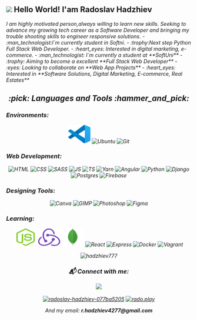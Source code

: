 ##  <img src="https://github.com/TheDudeThatCode/TheDudeThatCode/blob/master/Assets/Hi.gif" width="20px"> Hello World! I'am Radoslav Hadzhiev

<p>
<!--   <img src="https://github.com/TheDudeThatCode/TheDudeThatCode/blob/master/Assets/Hi.gif" width="20px"> -->
<!--   <img src="https://github.com/TheDudeThatCode/TheDudeThatCode/blob/master/Assets/Earth.gif" width="20px"> -->
  <em>
 I am highly motivated person,always willing to learn new skills. Seeking to advance my growing tech career as a Software Developer and bringing my trouble shooting skills to engineer responsive solutions. 
- :man_technologist:I`m currently student in Softni. 
- :trophy:Next step Python Full Stack Web Developer.
- :heart_eyes: Interested in digital marketing, e-commerce.
- :man_technologist: I`m currently a student at **SoftUni**
- :trophy: Aiming to become a excellent **Full Stack Web Developer**
- :eyes: Looking to collaborate on **Web App Projects**
- :heart_eyes: Interested in **Software Solutions, Digital Marketing, E-commerce, Real Estates**
    
<h2 align="center">:pick: Languages and Tools :hammer_and_pick:</h2>     
<!--  https://e1.pngegg.com/pngimages/38/630/png-clipart-minecraft-diamond-pickaxe-minecraft-diamond-axe-thumbnail.png -->
<h3 align="left">Environments:</h3>
  
 <p align="center">
 <img alt="VSCode" height="50" width="60" src="https://raw.githubusercontent.com/Mempler/Mempler/master/assets//visual-studio-code.svg"/>
<img alt="Ubuntu"height="50" width="60" src="https://cdn.jsdelivr.net/gh/devicons/devicon/icons/ubuntu/ubuntu-plain.svg" />
<img alt="Git" height="50" width="60" src="https://cdn.jsdelivr.net/gh/devicons/devicon/icons/git/git-original.svg" />
 </p>

<h3 align="left">Web Development:</h3>
    
<p align="center">
<img alt="HTML" height="50" width="60" src="https://cdn.jsdelivr.net/gh/devicons/devicon/icons/html5/html5-original-wordmark.svg" />
<img alt="CSS" height="50" width="60" src="https://cdn.jsdelivr.net/gh/devicons/devicon/icons/css3/css3-original-wordmark.svg" />
 <img alt="SASS" height="50" width="60" src="https://cdn.jsdelivr.net/gh/devicons/devicon/icons/sass/sass-original.svg" />
<img alt="JS" height="50" width="60" src="https://cdn.jsdelivr.net/gh/devicons/devicon/icons/javascript/javascript-original.svg" />   
 <img alt="TS" height="50" width="60" src="https://cdn.jsdelivr.net/gh/devicons/devicon/icons/typescript/typescript-original.svg" /> 
  <img alt="Yarn"  height="50" width="60"  src="https://cdn.jsdelivr.net/gh/devicons/devicon/icons/yarn/yarn-original.svg"/>
  <img alt="Angular" height="50" width="60" src="https://cdn.jsdelivr.net/gh/devicons/devicon/icons/angularjs/angularjs-original.svg" />
<img alt="Python" height="50" width="60" src="https://cdn.jsdelivr.net/gh/devicons/devicon/icons/python/python-original.svg" />
<img alt="Django" height="50" width="60" src="https://cdn.jsdelivr.net/gh/devicons/devicon/icons/django/django-plain.svg" />
<img alt="Postgres" height="50" width="60" src="https://cdn.jsdelivr.net/gh/devicons/devicon/icons/postgresql/postgresql-original.svg" />
<img alt="Firebase"  height="50" width="60" src="https://cdn.jsdelivr.net/gh/devicons/devicon/icons/firebase/firebase-plain-wordmark.svg" />
</p>
 
<h3 align="left">Designing Tools:</h3>
    
<p align="center">
<img alt="Canva" height="50" width="60" src="https://cdn.jsdelivr.net/gh/devicons/devicon/icons/canva/canva-original.svg" />
<img alt="GIMP" height="50" width="60" src="https://cdn.jsdelivr.net/gh/devicons/devicon/icons/gimp/gimp-original.svg" />
<img alt="Photoshop" height="50" width="60"src="https://cdn.jsdelivr.net/gh/devicons/devicon/icons/photoshop/photoshop-plain.svg" />
<img alt="Figma" height="50" width="60" src="https://cdn.jsdelivr.net/gh/devicons/devicon/icons/figma/figma-original.svg" /></p>

    
<h3 align="left">Learning:</h3>
    <p align="center">
  <img alt="Node" height="50" width="60" src="https://raw.githubusercontent.com/devicons/devicon/master/icons/nodejs/nodejs-original.svg">
  <img alt="Redux" height="50" width="60" src="https://raw.githubusercontent.com/devicons/devicon/master/icons/redux/redux-original.svg">
  <img alt="Mongo" height="50" width="60" src="https://raw.githubusercontent.com/devicons/devicon/master/icons/mongodb/mongodb-original.svg">
  <img height="50" width="60" alt="React" src="https://cdn.jsdelivr.net/gh/devicons/devicon/icons/react/react-original.svg">
  <img alt="Express" height="50" width="60" src="https://icongr.am/devicon/express-original.svg?size=128&color=83cd29">
  <img alt="Docker" height="50" width="60" src="https://cdn.jsdelivr.net/gh/devicons/devicon/icons/docker/docker-original.svg" />
  <img alt="Vagrant" height="40" width="50" src="https://cdn.jsdelivr.net/gh/devicons/devicon/icons/vagrant/vagrant-original.svg" />
   </p>
    
    
<div align="center"><p><img src="https://github-readme-stats.vercel.app/api/top-langs?username=hadzhiev777&show_icons=true&locale=en&layout=compact" alt="hadzhiev777" /> </div>
    

### <h3 align="center">:mailbox_with_mail: Connect with me:</h3>
<p align="left">
</p>
   
   <div id="header" align="center"><img src="https://media.giphy.com/media/bGgsc5mWoryfgKBx1u/giphy.gif" width="200"/>

<p align="center">
<a href="https://linkedin.com/in/radoslav-hadzhiev-077ba5205" target="blank"><img align="center" src="https://raw.githubusercontent.com/rahuldkjain/github-profile-readme-generator/master/src/images/icons/Social/linked-in-alt.svg" alt="radoslav-hadzhiev-077ba5205" height="30" width="40" /></a>
<a href="https://fb.com/rado.play" target="blank"><img align="center" src="https://raw.githubusercontent.com/rahuldkjain/github-profile-readme-generator/master/src/images/icons/Social/facebook.svg" alt="rado.play" height="30" width="40" /></a>
</p>
     <p align="center">And my email: <b>r.hadzhiev4277@gmail.com</b></p>
               </div>

<!-- **HadzhieV777/HadzhieV777** is a ✨ _special_ ✨ repository because its `README.md` (this file) appears on your GitHub profile. -->
